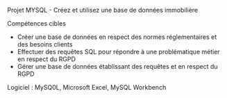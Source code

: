 Projet MYSQL - Créez et utilisez une base de données immobilière

Compétences cibles
  - Créer une base de données en respect des normes réglementaires et des besoins clients
  - Effectuer des requêtes SQL pour répondre à une problématique métier en respect du RGPD
  - Gérer une base de données établissant des requêtes et en respect du RGPD

Logiciel : MySQ0L, Microsoft Excel, MySQL Workbench
